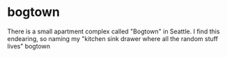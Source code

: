 # bogtown
There is a small apartment complex called "Bogtown" in Seattle. I find this endearing, so naming my "kitchen sink drawer where all the random stuff lives" bogtown
